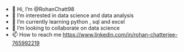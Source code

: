 - 👋 Hi, I’m @RohanChatt98
- 👀 I’m interested in data science and data analysis
- 🌱 I’m currently learning python , sql and excel
- 💞️ I’m looking to collaborate on data science
- 📫 How to reach me https://www.linkedin.com/in/rohan-chatterjee-765992219

<!---
RohanChatt98/RohanChatt98 is a ✨ special ✨ repository because its `README.md` (this file) appears on your GitHub profile.
You can click the Preview link to take a look at your changes.
--->
